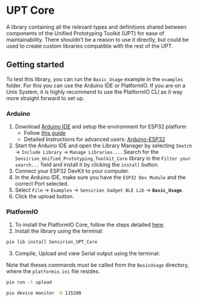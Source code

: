 # UPT Core

A library containing all the relevant types and definitions shared between components of the Unified Prototyping Toolkit (UPT) for ease of maintainability.
There shouldn't be a reason to use it directly, but could be used to create custom libraries compatible with the rest of the UPT.

## Getting started

To test this library, you can run the `Basic_Usage` example in the `examples` folder. For this you can use the Arduino IDE or PlatformIO. If you are on a Unix System, it is highly recommend to use the PlatformIO CLI as it way more straight forward to set up.

### Arduino

1. Download [Arduino IDE](http://www.arduino.cc/en/main/software) and setup the environment for ESP32 platform
	* Follow [this guide](https://docs.espressif.com/projects/arduino-esp32/en/latest/installing.html)
	* Detailed Instructions for advanced users: [Arduino-ESP32](https://github.com/espressif/arduino-esp32)
2. Start the Arduino IDE and open the Library Manager by selecting `Sketch` -> `Include Library` -> `Manage Libraries...`. Search for the `Sensirion_Unified_Prototyping_Toolkit_Core` library in the `Filter your search...` field and install it by clicking the `install` button.
3. Connect your ESP32 DevKit to your computer.
4. In the Arduino IDE, make sure you have the `ESP32 Dev Module` and the correct Port selected.
5. Select `File` -> `Examples` -> `Sensirion Gadget BLE Lib` -> **`Basic_Usage`**.
6. Click the upload button.

### PlatformIO

1. To install the PlatformIO Core, follow the steps detailed [here](https://docs.platformio.org/en/latest/core/installation/methods/installer-script.html).
2. Install the library using the terminal:
```bash
pio lib install Sensirion_UPT_Core
```
3. Compile, Upload and view Serial output using the terminal:

Note that theses commands must be called from the `BasicUsage` directory, where the `platformio.ini` file resides.
```bash
pio run -t upload
```
```bash
pio device monitor -b 115200
```
